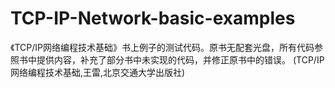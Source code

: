 TCP-IP-Network-basic-examples
=============================

《TCP/IP网络编程技术基础》书上例子的测试代码。原书无配套光盘，所有代码参照书中提供内容，补充了部分书中未实现的代码，并修正原书中的错误。
(TCP/IP网络编程技术基础,王雷,北京交通大学出版社)
